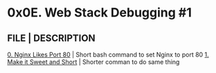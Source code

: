 # 0x0E. Web Stack Debugging #1
## FILE | DESCRIPTION
[0. Nginx Likes Port 80](./0-nginx_likes_port_80) | Short bash command to set Nginx to port 80
[1. Make it Sweet and Short](./1-debugging_made_short) | Shorter comman to do same thing